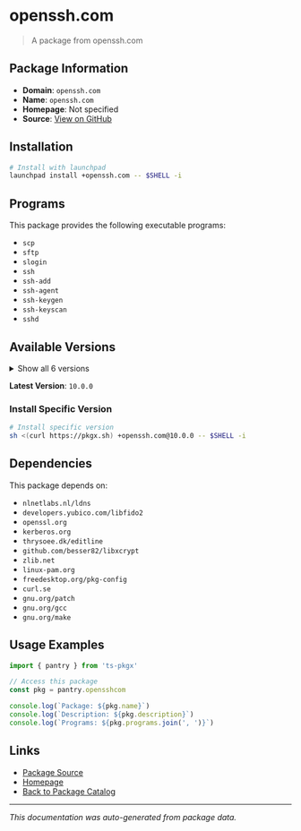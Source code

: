# openssh.com

> A package from openssh.com

## Package Information

- **Domain**: `openssh.com`
- **Name**: `openssh.com`
- **Homepage**: Not specified
- **Source**: [View on GitHub](https://github.com/pkgxdev/pantry/tree/main/projects/openssh.com/package.yml)

## Installation

```bash
# Install with launchpad
launchpad install +openssh.com -- $SHELL -i
```

## Programs

This package provides the following executable programs:

- `scp`
- `sftp`
- `slogin`
- `ssh`
- `ssh-add`
- `ssh-agent`
- `ssh-keygen`
- `ssh-keyscan`
- `sshd`

## Available Versions

<details>
<summary>Show all 6 versions</summary>

- `10.0.0`, `9.9.0`, `9.8.0`, `9.7.0`, `9.6.0`
- `9.5.0`

</details>

**Latest Version**: `10.0.0`

### Install Specific Version

```bash
# Install specific version
sh <(curl https://pkgx.sh) +openssh.com@10.0.0 -- $SHELL -i
```

## Dependencies

This package depends on:

- `nlnetlabs.nl/ldns`
- `developers.yubico.com/libfido2`
- `openssl.org`
- `kerberos.org`
- `thrysoee.dk/editline`
- `github.com/besser82/libxcrypt`
- `zlib.net`
- `linux-pam.org`
- `freedesktop.org/pkg-config`
- `curl.se`
- `gnu.org/patch`
- `gnu.org/gcc`
- `gnu.org/make`

## Usage Examples

```typescript
import { pantry } from 'ts-pkgx'

// Access this package
const pkg = pantry.opensshcom

console.log(`Package: ${pkg.name}`)
console.log(`Description: ${pkg.description}`)
console.log(`Programs: ${pkg.programs.join(', ')}`)
```

## Links

- [Package Source](https://github.com/pkgxdev/pantry/tree/main/projects/openssh.com/package.yml)
- [Homepage](#)
- [Back to Package Catalog](../package-catalog.md)

---

*This documentation was auto-generated from package data.*
